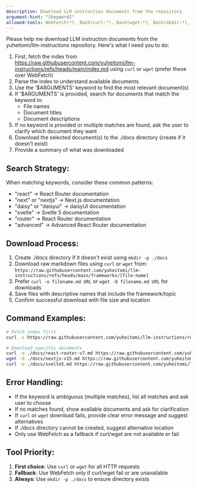 ```yaml
---
description: Download LLM instruction documents from the repository
argument-hint: "[keyword]"
allowed-tools: WebFetch(*), Bash(curl:*), Bash(wget:*), Bash(mkdir:*), Write(*), LS(*)
---
```


Please help me download LLM instruction documents from the yuheitomi/llm-instructions repository. Here's what I need you to do:

1. First, fetch the index from https://raw.githubusercontent.com/yuheitomi/llm-instructions/refs/heads/main/index.md using `curl` or `wget` (prefer these over WebFetch)
2. Parse the index to understand available documents
3. Use the '$ARGUMENTS' keyword to find the most relevant document(s)
4. If '$ARGUMENTS' is provided, search for documents that match the keyword in:
   - File names
   - Document titles
   - Document descriptions
5. If no keyword is provided or multiple matches are found, ask the user to clarify which document they want
6. Download the selected document(s) to the ./docs directory (create if it doesn't exist)
7. Provide a summary of what was downloaded

## Search Strategy:

When matching keywords, consider these common patterns:

- "react" → React Router documentation
- "next" or "nextjs" → Next.js documentation
- "daisy" or "daisyui" → daisyUI documentation
- "svelte" → Svelte 5 documentation
- "router" → React Router documentation
- "advanced" → Advanced React Router documentation

## Download Process:

1. Create ./docs directory if it doesn't exist using `mkdir -p ./docs`
2. Download raw markdown files using `curl` or `wget` from: `https://raw.githubusercontent.com/yuheitomi/llm-instructions/refs/heads/main/frameworks/[file-name]`
3. Prefer `curl -o filename.md URL` or `wget -O filename.md URL` for downloads
4. Save files with descriptive names that include the framework/topic
5. Confirm successful download with file size and location

## Command Examples:

```bash
# Fetch index first
curl -s https://raw.githubusercontent.com/yuheitomi/llm-instructions/refs/heads/main/index.md

# Download specific documents
curl -o ./docs/react-router-v7.md https://raw.githubusercontent.com/yuheitomi/llm-instructions/refs/heads/main/frameworks/react-router-v7.md
wget -O ./docs/nextjs-v15.md https://raw.githubusercontent.com/yuheitomi/llm-instructions/refs/heads/main/frameworks/nextjs-v15.md
curl -o ./docs/svelte5.md https://raw.githubusercontent.com/yuheitomi/llm-instructions/refs/heads/main/frameworks/svelte5.md
```

## Error Handling:

- If the keyword is ambiguous (multiple matches), list all matches and ask user to choose
- If no matches found, show available documents and ask for clarification
- If `curl` or `wget` download fails, provide clear error message and suggest alternatives
- If ./docs directory cannot be created, suggest alternative location
- Only use WebFetch as a fallback if curl/wget are not available or fail

## Tool Priority:

1. **First choice**: Use `curl` or `wget` for all HTTP requests
2. **Fallback**: Use WebFetch only if curl/wget fail or are unavailable
3. **Always**: Use `mkdir -p ./docs` to ensure directory exists
